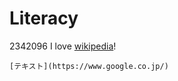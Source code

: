 # Literacy
2342096
    I love [wikipedia](https://ja.wikipedia.org/)!

    [テキスト](https://www.google.co.jp/)
    
    
